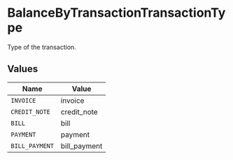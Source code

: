 # BalanceByTransactionTransactionType

Type of the transaction.


## Values

| Name           | Value          |
| -------------- | -------------- |
| `INVOICE`      | invoice        |
| `CREDIT_NOTE`  | credit_note    |
| `BILL`         | bill           |
| `PAYMENT`      | payment        |
| `BILL_PAYMENT` | bill_payment   |